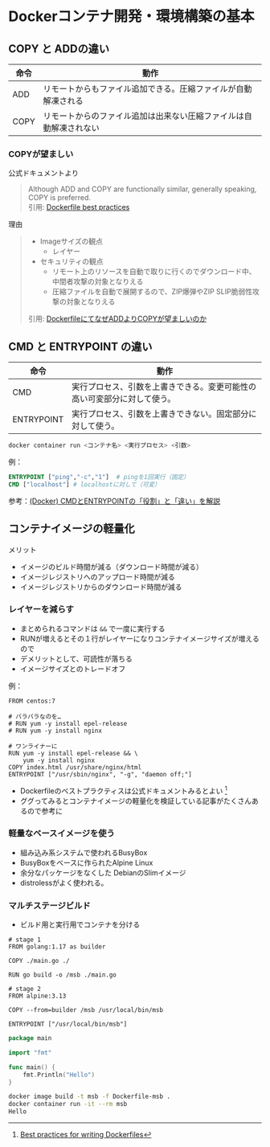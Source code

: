# Dockerコンテナ開発・環境構築の基本

## COPY と ADDの違い

| 命令 | 動作                                                               |
| ---- | ------------------------------------------------------------------ |
| ADD  | リモートからもファイル追加できる。圧縮ファイルが自動解凍される     |
| COPY | リモートからのファイル追加は出来ない圧縮ファイルは自動解凍されない |

### COPYが望ましい

公式ドキュメントより

> Although ADD and COPY are functionally similar, generally speaking, COPY is preferred.  
> 引用: [Dockerfile best practices](https://docs.docker.com/develop/develop-images/dockerfile_best-practices/#add-or-copy)

理由

> - Imageサイズの観点
>   - レイヤー
> - セキュリティの観点
>   - リモート上のリソースを自動で取りに行くのでダウンロード中、中間者攻撃の対象となりえる
>   - 圧縮ファイルを自動で展開するので、ZIP爆弾やZIP SLIP脆弱性攻撃の対象となりえる  
>
> 引用: [DockerfileにてなぜADDよりCOPYが望ましいのか](https://qiita.com/momotaro98/items/bf34eef176cc2bdb6892)

## CMD と ENTRYPOINT の違い

| 命令 | 動作                                                               |
| ---- | ------------------------------------------------------------------ |
| CMD  | 実行プロセス、引数を上書きできる。変更可能性の高い可変部分に対して使う。     |
| ENTRYPOINT | 実行プロセス、引数を上書きできない。固定部分に対して使う。 |

```sh
docker container run <コンテナ名> <実行プロセス> <引数>
```

例：

```dockerfile
ENTRYPOINT ["ping","-c","1"]  # pingを1回実行（固定）
CMD ["localhost"] # localhostに対して（可変）
```

参考：[(Docker) CMDとENTRYPOINTの「役割」と「違い」を解説](https://hara-chan.com/it/infrastructure/docker-cmd-entrypoint-difference/)

## コンテナイメージの軽量化

メリット

- イメージのビルド時間が減る（ダウンロード時間が減る）
- イメージレジストリへのアップロード時間が減る
- イメージレジストリからのダウンロード時間が減る

### レイヤーを減らす

- まとめられるコマンドは `&&` で一度に実行する
- RUNが増えるとその１行がレイヤーになりコンテナイメージサイズが増えるので
- デメリットとして、可読性が落ちる
- イメージサイズとのトレードオフ

例：

```dockerfile:Dockerfile
FROM centos:7

# バラバラなのを…
# RUN yum -y install epel-release
# RUN yum -y install nginx

# ワンライナーに
RUN yum -y install epel-release && \
    yum -y install nginx
COPY index.html /usr/share/nginx/html
ENTRYPOINT ["/usr/sbin/nginx", "-g", "daemon off;"]
```

- Dockerfileのベストプラクティスは公式ドキュメントみるとよい [^1]
- ググってみるとコンテナイメージの軽量化を検証している記事がたくさんあるので参考に

[^1]: [Best practices for writing Dockerfiles](https://docs.docker.com/develop/develop-images/dockerfile_best-practices)

### 軽量なベースイメージを使う

- 組み込み系システムで使われるBusyBox
- BusyBoxをベースに作られたAlpine Linux
- 余分なパッケージをなくした DebianのSlimイメージ
- distrolessがよく使われる。

### マルチステージビルド

- ビルド用と実行用でコンテナを分ける

```dockerfile:Dockerfile-msb
# stage 1
FROM golang:1.17 as builder

COPY ./main.go ./

RUN go build -o /msb ./main.go

# stage 2
FROM alpine:3.13

COPY --from=builder /msb /usr/local/bin/msb

ENTRYPOINT ["/usr/local/bin/msb"]
```

```golang:main.go
package main

import "fmt"

func main() {
    fmt.Println("Hello")
}
```

```sh
docker image build -t msb -f Dockerfile-msb .
docker container run -it --rm msb
Hello
```
